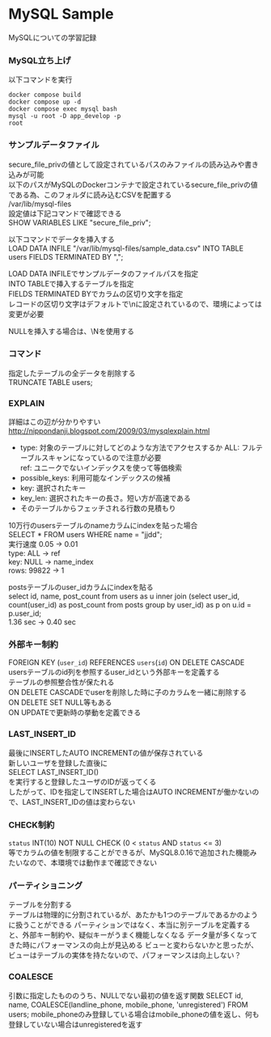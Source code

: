 # MySQL Sample
MySQLについての学習記録

### MySQL立ち上げ
以下コマンドを実行
```
docker compose build
docker compose up -d
docker compose exec mysql bash
mysql -u root -D app_develop -p
root
```

### サンプルデータファイル
secure_file_privの値として設定されているパスのみファイルの読み込みや書き込みが可能  
以下のパスがMySQLのDockerコンテナで設定されているsecure_file_privの値である為、このフォルダに読み込むCSVを配置する  
/var/lib/mysql-files  
設定値は下記コマンドで確認できる  
SHOW VARIABLES LIKE "secure_file_priv";  
  
以下コマンドでデータを挿入する  
LOAD DATA INFILE "/var/lib/mysql-files/sample_data.csv" INTO TABLE users FIELDS TERMINATED BY ",";  
  
LOAD DATA INFILEでサンプルデータのファイルパスを指定  
INTO TABLEで挿入するテーブルを指定  
FIELDS TERMINATED BYでカラムの区切り文字を指定  
レコードの区切り文字はデフォルトで\nに設定されているので、環境によっては変更が必要  
  
NULLを挿入する場合は、\Nを使用する  

### コマンド
指定したテーブルの全データを削除する  
TRUNCATE TABLE users;  

### EXPLAIN
詳細はこの辺が分かりやすい  
http://nippondanji.blogspot.com/2009/03/mysqlexplain.html  

- type: 対象のテーブルに対してどのような方法でアクセスするか
ALL: フルテーブルスキャンになっているので注意が必要  
ref: ユニークでないインデックスを使って等価検索  
- possible_keys: 利用可能なインデックスの候補
- key: 選択されたキー
- key_len: 選択されたキーの長さ。短い方が高速である
- そのテーブルからフェッチされる行数の見積もり

10万行のusersテーブルのnameカラムにindexを貼った場合  
SELECT * FROM users WHERE name = "jjdd";  
実行速度 0.05 → 0.01  
type: ALL → ref  
key: NULL → name_index  
rows: 99822 → 1  

postsテーブルのuser_idカラムにindexを貼る  
select id, name, post_count from users as u inner join (select user_id, count(user_id) as post_count from posts group by user_id) as p on u.id = p.user_id;  
1.36 sec → 0.40 sec  

### 外部キー制約
FOREIGN KEY (`user_id`) REFERENCES `users`(`id`) ON DELETE CASCADE  
usersテーブルのid列を参照するuser_idという外部キーを定義する  
テーブルの参照整合性が保たれる  
ON DELETE CASCADEでuserを削除した時に子のカラムを一緒に削除する  
ON DELETE SET NULL等もある  
ON UPDATEで更新時の挙動を定義できる  

### LAST_INSERT_ID
最後にINSERTしたAUTO INCREMENTの値が保存されている  
新しいユーザを登録した直後に  
SELECT LAST_INSERT_ID()  
を実行すると登録したユーザのIDが返ってくる  
したがって、IDを指定してINSERTした場合はAUTO INCREMENTが働かないので、LAST_INSERT_IDの値は変わらない 

### CHECK制約
`status` INT(10) NOT NULL CHECK (0 < `status` AND `status` <= 3)  
等でカラムの値を制限することができるが、MySQL8.0.16で追加された機能みたいなので、本環境では動作まで確認できない  

### パーティショニング
テーブルを分割する  
テーブルは物理的に分割されているが、あたかも1つのテーブルであるかのように扱うことができる
パーティションではなく、本当に別テーブルを定義すると、外部キー制約や、疑似キーがうまく機能しなくなる
データ量が多くなってきた時にパフォーマンスの向上が見込める
ビューと変わらないかと思ったが、ビューはテーブルの実体を持たないので、パフォーマンスは向上しない？

### COALESCE
引数に指定したもののうち、NULLでない最初の値を返す関数
SELECT id, name, COALESCE(landline_phone, mobile_phone, 'unregistered') FROM users;
mobile_phoneのみ登録している場合はmobile_phoneの値を返し、何も登録していない場合はunregisteredを返す
